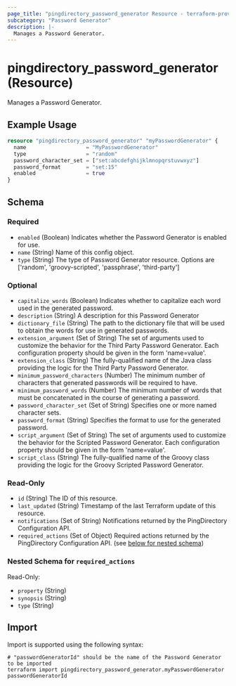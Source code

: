 ```yaml
---
page_title: "pingdirectory_password_generator Resource - terraform-provider-pingdirectory"
subcategory: "Password Generator"
description: |-
  Manages a Password Generator.
---
```


# pingdirectory_password_generator (Resource)

Manages a Password Generator.

## Example Usage

```terraform
resource "pingdirectory_password_generator" "myPasswordGenerator" {
  name                   = "MyPasswordGenerator"
  type                   = "random"
  password_character_set = ["set:abcdefghijklmnopqrstuvwxyz"]
  password_format        = "set:15"
  enabled                = true
}
```

<!-- schema generated by tfplugindocs -->
## Schema

### Required

- `enabled` (Boolean) Indicates whether the Password Generator is enabled for use.
- `name` (String) Name of this config object.
- `type` (String) The type of Password Generator resource. Options are ['random', 'groovy-scripted', 'passphrase', 'third-party']

### Optional

- `capitalize_words` (Boolean) Indicates whether to capitalize each word used in the generated password.
- `description` (String) A description for this Password Generator
- `dictionary_file` (String) The path to the dictionary file that will be used to obtain the words for use in generated passwords.
- `extension_argument` (Set of String) The set of arguments used to customize the behavior for the Third Party Password Generator. Each configuration property should be given in the form 'name=value'.
- `extension_class` (String) The fully-qualified name of the Java class providing the logic for the Third Party Password Generator.
- `minimum_password_characters` (Number) The minimum number of characters that generated passwords will be required to have.
- `minimum_password_words` (Number) The minimum number of words that must be concatenated in the course of generating a password.
- `password_character_set` (Set of String) Specifies one or more named character sets.
- `password_format` (String) Specifies the format to use for the generated password.
- `script_argument` (Set of String) The set of arguments used to customize the behavior for the Scripted Password Generator. Each configuration property should be given in the form 'name=value'.
- `script_class` (String) The fully-qualified name of the Groovy class providing the logic for the Groovy Scripted Password Generator.

### Read-Only

- `id` (String) The ID of this resource.
- `last_updated` (String) Timestamp of the last Terraform update of this resource.
- `notifications` (Set of String) Notifications returned by the PingDirectory Configuration API.
- `required_actions` (Set of Object) Required actions returned by the PingDirectory Configuration API. (see [below for nested schema](#nestedatt--required_actions))

<a id="nestedatt--required_actions"></a>
### Nested Schema for `required_actions`

Read-Only:

- `property` (String)
- `synopsis` (String)
- `type` (String)

## Import

Import is supported using the following syntax:

```shell
# "passwordGeneratorId" should be the name of the Password Generator to be imported
terraform import pingdirectory_password_generator.myPasswordGenerator passwordGeneratorId
```

